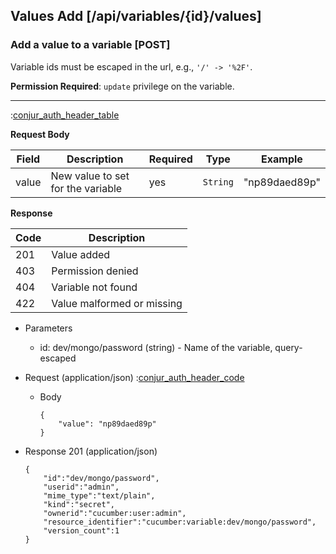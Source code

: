 ## Values Add [/api/variables/{id}/values]

### Add a value to a variable [POST]

Variable ids must be escaped in the url, e.g., `'/' -> '%2F'`.

**Permission Required**: `update` privilege on the variable.

---

:[conjur_auth_header_table](partials/conjur_auth_header_table.md)

**Request Body**

|Field|Description|Required|Type|Example|
|-----|-----------|----|--------|-------|
|value|New value to set for the variable|yes|`String`|"np89daed89p"|

**Response**

|Code|Description|
|----|-----------|
|201|Value added|
|403|Permission denied|
|404|Variable not found|
|422|Value malformed or missing|

+ Parameters
    + id: dev/mongo/password (string) - Name of the variable, query-escaped

+ Request (application/json)
    :[conjur_auth_header_code](partials/conjur_auth_header_code.md)

    + Body

        ```
        {
            "value": "np89daed89p"
        }
        ```

+ Response 201 (application/json)

    ```
    {
        "id":"dev/mongo/password",
        "userid":"admin",
        "mime_type":"text/plain",
        "kind":"secret",
        "ownerid":"cucumber:user:admin",
        "resource_identifier":"cucumber:variable:dev/mongo/password",
        "version_count":1
    }
    ```

